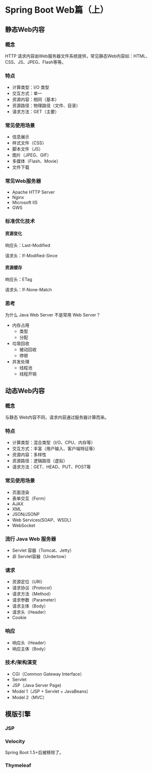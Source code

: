 # Spring Boot Web篇（上）

## 静态Web内容

### 概念

HTTP 请求内容由Web服务器文件系统提供，常见静态Web内容如：HTML、CSS、JS、JPEG、Flash等等。

### 特点

- 计算类型：I/O 类型
- 交互方式：单一
- 资源内容：相同（基本）
- 资源路径：物理路径（文件、目录）
- 请求方法：GET（主要）

### 常见使用场景

- 信息展示
- 样式文件（CSS）
- 脚本文件（JS）
- 图片（JPEG、GIF）
- 多媒体（Flash、Movie）
- 文件下载

### 常见Web服务器

- Apache HTTP Server
- Nginx
- Microsoft IIS
- GWS

### 标准优化技术

#### 资源变化

响应头：Last-Modified

请求头：If-Modified-Since

#### 资源缓存

响应头：ETag

请求头：If-None-Match

### 思考

为什么 Java Web Server 不是常用 Web Server？

- 内存占用
  - 类型
  - 分配
- 垃圾回收
  - 被动回收
  - 停顿
- 并发处理
  - 线程池
  - 线程开销

## 动态Web内容

### 概念

与静态 Web内容不同，请求内容通过服务器计算而来。

### 特点

- 计算类型：混合类型（I/O、CPU、内存等）
- 交互方式：丰富（用户输入、客户端特征等）
- 资源内容：多样性
- 资源路径：逻辑路径（虚拟）
- 请求方法：GET、HEAD、PUT、POST等

### 常见使用场景

- 页面渲染
- 表单交互（Form）
- AJAX
- XML
- JSON/JSONP
- Web Services(SOAP、WSDL)
- WebSocket

### 流行 Java Web 服务器

- Servlet 容器（Tomcat、Jetty）
- 非 Servlet容器（Undertow）

### 请求

- 资源定位（URI）
- 请求协议（Protocol）
- 请求方法（Method）
- 请求参数（Parameter）
- 请求主体（Body）
- 请求头（Header）
- Cookie

### 响应

- 响应头（Header）
- 响应主体（Body）

### 技术/架构演变

- CGI（Common Gateway Interface）
- Servlet
- JSP（Java Server Page)
- Model 1（JSP + Servlet + JavaBeans）
- Model 2（MVC）

## 模版引擎

### JSP

### Velocity

Spring Boot 1.5+后被移除了。

### Thymeleaf